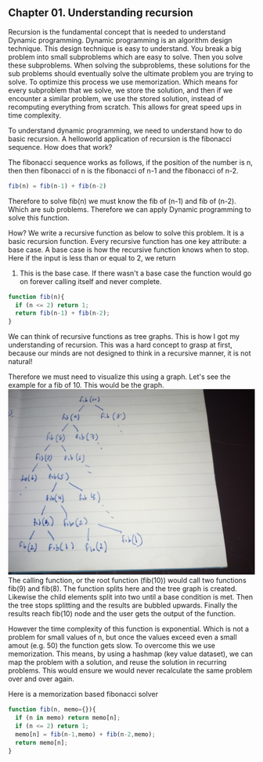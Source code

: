 ## Chapter 01. Understanding recursion 

Recursion is the fundamental concept that is needed to understand Dynamic programming. 
Dynamic programming is an algorithm design technique. 
This design technique is easy to understand. 
You break a big problem into small subproblems which are easy to solve. Then you solve these 
subproblems. When solving the subproblems, these solutions for the sub problems should eventually solve the 
ultimate problem you are trying to solve. To optimize this process we use memorization. Which means for every
subproblem that we solve, we store the solution, and then if we encounter a similar problem, we use the stored 
solution, instead of recomputing everything from scratch. This allows for great speed ups in time complexity. 

To understand dynamic programming, we need to understand how to do basic recursion. 
A helloworld application of recursion is the fibonacci sequence. 
How does that work? 

The fibonacci sequence works as follows, 
if the position of the number is n, then then fibonacci of n is the fibonacci of n-1 and the fibonacci of n-2. 

```javascript 
fib(n) = fib(n-1) + fib(n-2) 
```


Therefore to solve fib(n) we must know the fib of (n-1) and fib of (n-2). Which are sub problems. Therefore we can apply 
Dynamic programming to solve this function. 

How? 
We write a recursive function as below to solve this problem. It is a basic recursion function. 
Every recursive function has one key attribute: a base case. 
A base case is how the recursive function knows when to stop. Here if the input is less than or equal to 2, we return 
1. This is the base case. If there wasn't a base case the function would go on forever calling itself and never complete. 

```javascript 
function fib(n){
  if (n <= 2) return 1; 
  return fib(n-1) + fib(n-2); 
}
```
We can think of recursive functions as tree graphs. This is how I got my understanding of recursion. 
This was a hard concept to grasp at first, because our minds are not designed to think in a recursive manner, it is not natural!

Therefore we must need to visualize this using a graph. 
Let's see the example for a fib of 10. 
This would be the graph. 
![fib graph](https://github.com/oysters76/DP/blob/main/IMG_20210111_230445.jpg)
The calling function, or the root function (fib(10)) would call two functions fib(9) and fib(8). The function splits here and the 
tree graph is created. Likewise the child elements split into two until a base condition is met. Then the tree stops splitting and the 
results are bubbled upwards. Finally the results reach fib(10) node and the user gets the output of the function. 

However the time complexity of this function is exponential. Which is not a problem for small values of n, but once the values 
exceed even a small amout (e.g. 50) the function gets slow. To overcome this we use memorization. This means, by using a hashmap 
(key value dataset), we can map the problem with a solution, and reuse the solution in recurring problems. This would ensure we 
would never recalculate the same problem over and over again. 

Here is a memorization based fibonacci solver 
```javascript 
function fib(n, memo={}){
  if (n in memo) return memo[n]; 
  if (n <= 2) return 1; 
  memo[n] = fib(n-1,memo) + fib(n-2,memo); 
  return memo[n]; 
}
```
